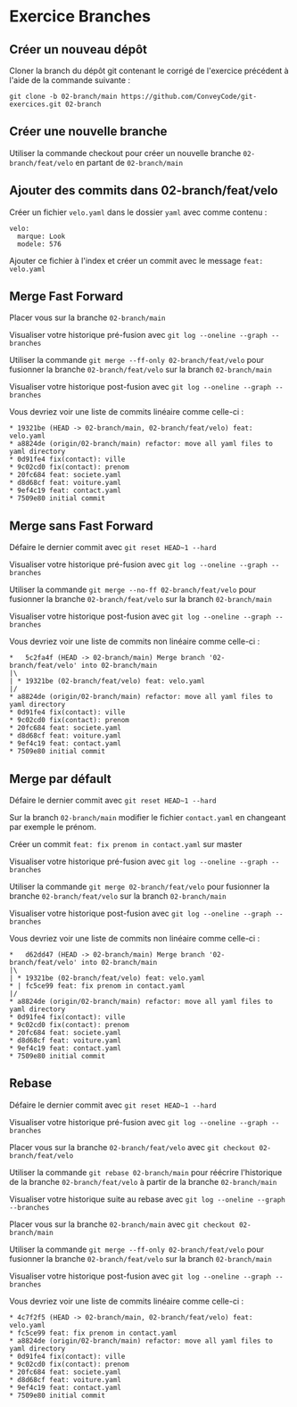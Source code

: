 # Exercice Branches

## Créer un nouveau dépôt

Cloner la branch du dépôt git contenant le corrigé de l'exercice précédent à l'aide de la commande suivante :

`git clone -b 02-branch/main https://github.com/ConveyCode/git-exercices.git 02-branch`

## Créer une nouvelle branche

Utiliser la commande checkout pour créer un nouvelle branche `02-branch/feat/velo` en partant de `02-branch/main`

## Ajouter des commits dans 02-branch/feat/velo

Créer un fichier `velo.yaml` dans le dossier `yaml` avec comme contenu :

```
velo:
  marque: Look
  modele: 576
```

Ajouter ce fichier à l'index et créer un commit avec le message `feat: velo.yaml`

## Merge Fast Forward

Placer vous sur la branche `02-branch/main`

Visualiser votre historique pré-fusion avec `git log --oneline --graph --branches`

Utiliser la commande `git merge --ff-only 02-branch/feat/velo` pour fusionner la branche `02-branch/feat/velo` sur la branch `02-branch/main`

Visualiser votre historique post-fusion avec `git log --oneline --graph --branches`

Vous devriez voir une liste de commits linéaire comme celle-ci : 

```
* 19321be (HEAD -> 02-branch/main, 02-branch/feat/velo) feat: velo.yaml
* a8824de (origin/02-branch/main) refactor: move all yaml files to yaml directory
* 0d91fe4 fix(contact): ville
* 9c02cd0 fix(contact): prenom
* 20fc684 feat: societe.yaml
* d8d68cf feat: voiture.yaml
* 9ef4c19 feat: contact.yaml
* 7509e80 initial commit
```

## Merge sans Fast Forward

Défaire le dernier commit avec `git reset HEAD~1 --hard`

Visualiser votre historique pré-fusion avec `git log --oneline --graph --branches`

Utiliser la commande `git merge --no-ff 02-branch/feat/velo` pour fusionner la branche `02-branch/feat/velo` sur la branch `02-branch/main`

Visualiser votre historique post-fusion avec `git log --oneline --graph --branches`

Vous devriez voir une liste de commits non linéaire comme celle-ci : 

```
*   5c2fa4f (HEAD -> 02-branch/main) Merge branch '02-branch/feat/velo' into 02-branch/main
|\  
| * 19321be (02-branch/feat/velo) feat: velo.yaml
|/  
* a8824de (origin/02-branch/main) refactor: move all yaml files to yaml directory
* 0d91fe4 fix(contact): ville
* 9c02cd0 fix(contact): prenom
* 20fc684 feat: societe.yaml
* d8d68cf feat: voiture.yaml
* 9ef4c19 feat: contact.yaml
* 7509e80 initial commit
```

## Merge par défault

Défaire le dernier commit avec `git reset HEAD~1 --hard`

Sur la branch `02-branch/main` modifier le fichier `contact.yaml` en changeant par exemple le prénom.

Créer un commit `feat: fix prenom in contact.yaml` sur master

Visualiser votre historique pré-fusion avec `git log --oneline --graph --branches`

Utiliser la commande `git merge 02-branch/feat/velo` pour fusionner la branche `02-branch/feat/velo` sur la branch `02-branch/main`

Visualiser votre historique post-fusion avec `git log --oneline --graph --branches`

Vous devriez voir une liste de commits non linéaire comme celle-ci : 

```
*   d62dd47 (HEAD -> 02-branch/main) Merge branch '02-branch/feat/velo' into 02-branch/main
|\  
| * 19321be (02-branch/feat/velo) feat: velo.yaml
* | fc5ce99 feat: fix prenom in contact.yaml
|/  
* a8824de (origin/02-branch/main) refactor: move all yaml files to yaml directory
* 0d91fe4 fix(contact): ville
* 9c02cd0 fix(contact): prenom
* 20fc684 feat: societe.yaml
* d8d68cf feat: voiture.yaml
* 9ef4c19 feat: contact.yaml
* 7509e80 initial commit
```

## Rebase

Défaire le dernier commit avec `git reset HEAD~1 --hard`

Visualiser votre historique pré-fusion avec `git log --oneline --graph --branches`

Placer vous sur la branche `02-branch/feat/velo` avec `git checkout 02-branch/feat/velo`

Utiliser la commande `git rebase 02-branch/main` pour réécrire l'historique de la branche `02-branch/feat/velo` à partir de la branche `02-branch/main`

Visualiser votre historique suite au rebase avec `git log --oneline --graph --branches`

Placer vous sur la branche `02-branch/main` avec `git checkout 02-branch/main`

Utiliser la commande `git merge --ff-only 02-branch/feat/velo` pour fusionner la branche `02-branch/feat/velo` sur la branch `02-branch/main`

Visualiser votre historique post-fusion avec `git log --oneline --graph --branches`

Vous devriez voir une liste de commits linéaire comme celle-ci : 

```
* 4c7f2f5 (HEAD -> 02-branch/main, 02-branch/feat/velo) feat: velo.yaml
* fc5ce99 feat: fix prenom in contact.yaml
* a8824de (origin/02-branch/main) refactor: move all yaml files to yaml directory
* 0d91fe4 fix(contact): ville
* 9c02cd0 fix(contact): prenom
* 20fc684 feat: societe.yaml
* d8d68cf feat: voiture.yaml
* 9ef4c19 feat: contact.yaml
* 7509e80 initial commit
```
